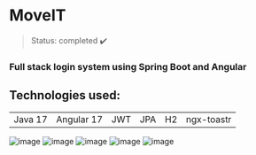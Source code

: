 <h1> MoveIT </h1>

> Status: completed ✔️
### Full stack login system using Spring Boot and Angular
## Technologies used:

<table>
  <tr>
    <td>Java 17</td>
    <td>Angular 17</td>
    <td>JWT</td>
    <td>JPA</td>
    <td>H2</td>
    <td>ngx-toastr</td>
  </tr>
</table>

![image](https://github.com/Rafaelse6/moveit-spring-angular/assets/64181619/66371259-0fd8-4a10-a0dc-467974108931)
![image](https://github.com/Rafaelse6/moveit-spring-angular/assets/64181619/9e7b5738-982f-40ec-85ec-6c193277a5b0)
![image](https://github.com/Rafaelse6/moveit-spring-angular/assets/64181619/e513435d-9e18-42b6-821c-7245f8adb532)
![image](https://github.com/Rafaelse6/moveit-spring-angular/assets/64181619/ddee7bfe-e7ee-4b8d-8ae1-a5ae37b375d5)
![image](https://github.com/Rafaelse6/moveit-spring-angular/assets/64181619/669c8e5e-511c-4754-91af-2f3f43c0a0fe)

